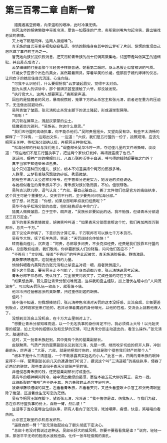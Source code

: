 # 第三百零二章 自断一臂
        猎魔者高空俯瞰，向来温和的眼神，此时冷漠无情。
       同风法师的胡佛懒散中带着冷漠，夏佐一如既往的严肃，奥斯蒙则嘴角勾起冷笑，露出猫戏老鼠的表情。
       天上地下都是同伴，这两人插翅难飞。
       青禾族的目光带着审视和窃窃私语，事情的脉络身在其中的云梦听了片刻，惊愣的发现自己居然成了事件的主角之一。
       冒充她向族长提供假消息，把天罚和青禾族的战士们调离聚集地，试图带走叫做冥王的通缉犯，并且差点成功了。
       云梦细细的打量着那个年轻男子样貌普通，她看第二眼时，身上总股让似曾相识的气质。
       红裙女子应该个出色的美女，虽然戴着面具，穿着华美的长裙，但那股子婉约婷婷的仪态，让同女子的她忍住目光流连，心生向往。
       “可我不认识他们，什么要假扮我”云梦皱起眉尖，觉得不太对劲。
       因为从族人的讲诉中，那个冒牌货甚至接触了六爷，却没被发现。
       “执行官大人，这两人想要冥王。”奥斯蒙声道。
       回应的是猎魔者的风刃，暴雨般攒射，笼罩下方的止杀宫主和张元清，前者还在重力的压迫下，无法做出回避动作。
       吴阿贵皱了皱眉，张元清和止杀宫主脚下的泥土隆起，形成道球型屏障。
       “嘭嘭！”
       风刀斩在屏障上，溅起灰蒙蒙的尘土。
       猎魔者目光锐利，“吴族长，你这什么意思。”
       “我们五行盟的高级执事，你不能杀他们。”吴阿贵摇摇头，又望向吴有华，有些不太流畅的解释了一下详情，一边取出文件，一边道：“六叔，我们是五行盟的一份子，按照规矩，应该先把冥王关押，等松海分部确认后，再把冥王押往松海。
       “松海分部的行动与我们无关。”调查部长吴华冷哼一声，夺过侄儿里的文件纸撕碎，淡淡道：“现在她们不是五行盟执事了，把这两个家伙打发掉，再胡搅蛮废了也行。”
       说话间，眼神严厉的瞪眼侄儿，八百万联邦币等于白送，唾可得的钱财却要拒之门外？
       真不当家不知道柴米油盐贵。
       这个只知道种田的侄儿、族长，根本不知道操持个两万的部族多难。
       人群里，云梦看着随风飘散的碎纸，秀眉微楚。
       她有些不满六太公这样对爷爷，但不管辈分还是实力，她没话的资格说话。
       与她相似看法的青禾族并不少，青禾族对族长敬而畏，不怕，但很尊敬。
       吴阿贵沉默几秒，语气认真：“六叔，要自己骗自己，撕了文件他们也是官方的高级执事，这个冥王可是个重要犯人，交天罚不行的，至少要先问问松海分部。”
       想了想，补充道：“你想，如果总部明年扣我们经费呢？”
       吴华不在乎松海分部的态度，但扣经费却击中命门了。
       猎魔人微微皱眉，立于空中，朗声道，“吴族长非要如此的话，我不勉强，但请青禾分部退还三百万定金。”
       底下的青禾族表情微变，胡佛笑吟吟道：“如果青禾分部愿意帮这个忙，我们再加两百万联邦币，总共一千万。”
       底下议论声炸锅了，下意识的计算汇率，千万联邦币可以换七千万本货币。
       吴有华大悦，抚了抚羊角须，笑道：“天罚阔绰合作愉快！”
       转而看向侄儿，沉声道：“阿贵，总部最多问责，不会克扣经费，经费是我们投靠五行盟的条件，总部敢扣经费，我们敢闹。你非要断族人们的财路，问问他们答应不？”
       “不答应！”立刻喊。接着“不答应”的呼声此起彼伏，青禾族满脸振奋，群情激昂。
       奥斯蒙啧啧连声，这就是金钱的力量。
       悄悄斜眼看向吴阿贵的张元清和止杀宫主对视一眼，后者微微摇头。
       眼下这个局面，要带冥王走不可能了，全身而退都万幸，张元清快速思考起来。
       青禾分部不怕总部，死认钱了，完全被天罚收买了，完成任务的可性乎零。
       “如果想放弃，首先要让青禾分部知难而退，这样我和宫主组队，加上潜伏在暗中的“人间流浪客”，可以和天罚队伍一较高下，就看值不值。
       他冷冷扫过倨傲嚣张的奥斯蒙，扫过重伤阴姬的胡佛。
       值吗？
       值不值不知道，但我想揍他们，张元清神色冷漠对天罚的这本没好感，交流会后，印象更差到极点，这种跑家里来打脸的，若非忌惮着魔君的身份曝光，以他的性格，交流会上就教他做人了。
       没想到交流会上没机会，在十万大山里倒对上了。
       “想要让青禾分部知难而退，以一个无名执事的身份肯定不行，我必须得上大号！以元始天尊的威望，加上元帅的威慑以及和云梦的交情，可让青禾分部主动退出的，看怎么操作。”张元清大，脑速转动。
       这时，又一批青禾族赶到，其中竟有个熟的罂粟副部长。
       皮肤黝黑，气质严厉的罂粟副部长见到张元清，先是一愣，继而咬牙切齿的挤开人群，冲到最前头，厉声道：“大哥，六叔，就是他把我打伤的，他就是那个侵吞我们财产的那个人”
       “根本不是什么三清道祖，一个不敢暴露真实姓名的小人。”此言一出，四周的青禾族的眼神变得不一样，罂粟副部长前几天的遭遇他们听说了，据说这个叫“三清道祖”的高级执事，侵吞了近两亿的赃款，那些本该归于青禾分部账户里的钱。
       非但侵吞青禾族的钱，还把罂粟副部长打成重伤。
       吴有华的眼神瞬间转冷，袖中涌出嫩绿的藤须，裹住本被五花大绑的冥王，奋力一拽。
       丝绦断裂的“啪嗒”声不绝于耳，角力失败的止杀宫主轻哼声。
       被嫩绿藤须缠绕的冥王，左看看青禾族，右看看天罚，又扭头看萤眼止杀官主和张元清眼里除了绝望，还透着丝生无可恋的茫然。
       吴有华把冥王踩在脚下，望着张无清，冷冷道：“我不管你是谁，伤我族人，与我们为敌，念在你五行盟执事的份上，自断一臂，然后滚！”
       这话等于当众羞辱这位级执事，所有人看向了张元清，戏谑嘲弄，痛恨，快意，笑嘻嘻的看热闹。
       止杀宫主眼里的杀机愈发炽烈。
       “逼我自断一臂？”张元清抬起按在了额头彻底下定决心。
       “总部十老没对我说过这种话，吴部长好大的威风啊，你要不要看看我是谁？”说完，轻轻一抹，那张平平无奇的脸庞水波般扭曲，化作一张年轻俊朗的面孔。